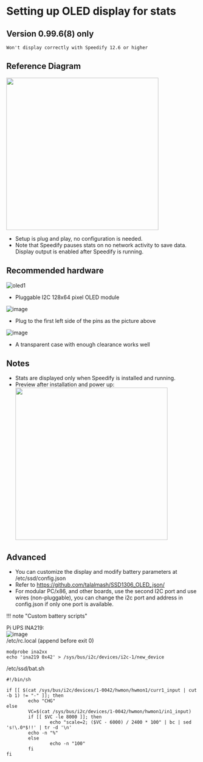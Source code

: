 <h1>Setting up OLED display for stats</h1> 
<h2>Version 0.99.6(8) only</h2>

`Won't display correctly with Speedify 12.6 or higher`

## Reference Diagram

<img src="https://user-images.githubusercontent.com/96490382/159758215-0ab75c25-10ed-4628-b1fa-7341327f053f.png" height=400>  
  
* Setup is plug and play, no configuration is needed.  
* Note that Speedify pauses stats on no network activity to save data.
Display output is enabled after Speedify is running.
## Recommended hardware  
![oled1](https://user-images.githubusercontent.com/96490382/159758422-d94381b5-4d25-40ea-a96c-b74e941d89db.PNG)  

- Pluggable I2C 128x64 pixel OLED module    

![image](https://user-images.githubusercontent.com/96490382/159759242-21c7cd0a-b613-4b92-b494-14c02174ff82.png)    

- Plug to the first left side of the pins as the picture above  

![image](https://user-images.githubusercontent.com/96490382/159758512-f56e7bcc-47de-44a9-9e95-ad58ebd5887a.png)    

- A transparent case with enough clearance works well

## Notes
* Stats are displayed only when Speedify is installed and running.<br>
* Preview after installation and power up:<br>
<img src="https://user-images.githubusercontent.com/96490382/159760745-5ab94ec4-1ae8-4f66-bc5c-938e9d871dc6.gif" height=400><br>
## Advanced
* You can customize the display and modify battery parameters at /etc/ssd/config.json<br>
* Refer to https://github.com/talalmash/SSD1306_OLED_json/<br>
* For modular PC/x86, and other boards, use the second I2C port and use wires (non-pluggable), you can change the i2c port and address in config.json if only one port is available.

!!! note "Custom battery scripts"
 
Pi UPS INA219:  
![image](https://user-images.githubusercontent.com/96490382/165628877-c3d9d892-5ed4-47e6-b535-68ffdf3c56e2.png)   
/etc/rc.local (append before exit 0)   

```
modprobe ina2xx
echo 'ina219 0x42' > /sys/bus/i2c/devices/i2c-1/new_device
```

/etc/ssd/bat.sh

```
#!/bin/sh

if [[ $(cat /sys/bus/i2c/devices/1-0042/hwmon/hwmon1/curr1_input | cut -b 1) != "-" ]]; then
        echo "CHG"
else
        VC=$(cat /sys/bus/i2c/devices/1-0042/hwmon/hwmon1/in1_input)
        if [[ $VC -le 8000 ]]; then
                echo "scale=2; ($VC - 6000) / 2400 * 100" | bc | sed 's!\.0*$!!' | tr -d '\n'
        echo -n "%"
        else
                echo -n "100"
        fi
fi
```

